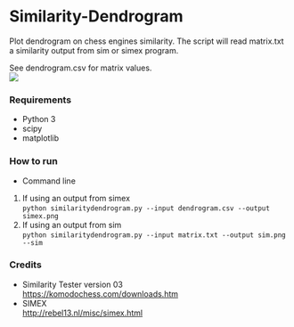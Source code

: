 # Similarity-Dendrogram
Plot dendrogram on chess engines similarity. The script will read matrix.txt a similarity output from sim or simex program.

See dendrogram.csv for matrix values.  
![](https://i.imgur.com/QyqUmWP.png)

### Requirements
* Python 3  
* scipy  
* matplotlib  

### How to run
* Command line
1. If using an output from simex  
`python similaritydendrogram.py --input dendrogram.csv --output simex.png`  
2. If using an output from sim  
`python similaritydendrogram.py --input matrix.txt --output sim.png --sim`

### Credits
* Similarity Tester version 03  
https://komodochess.com/downloads.htm
* SIMEX  
http://rebel13.nl/misc/simex.html


